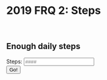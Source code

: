 # 2019 FRQ 2: Steps


<script>

    
function dailySteps(){
    var total_steps = document.getElementById("total_steps").value;

    var str_url_dailySteps = "https://csa.rebeccaaa.tk/api/step/dailySteps/" + total_steps;
    console.log(str_url_dailySteps)

    // prepare fetch GET options
        const options = {
         method: 'GET', // *GET, POST, PUT, DELETE, etc.
         // mode: 'cors', // no-cors, *cors, same-origin
         cache: 'default', // *default, no-cache, reload, force-cache, only-if-cached
            // credentials: 'same-origin', // include, same-origin, omit
           headers: {
             'Content-Type': 'application/json'
             // 'Content-Type': 'application/x-www-form-urlencoded',
         },
    };

     fetch(str_url_dailySteps,options)
    // response is a RESTful "promise" on any successful fetch
    .then(response => {
      // check for response errors
      if (response.status !== 200) {
          error('GET API response failure: ' + response.status);
          return;
        }
      // valid response will have JSON data
      response.json().then(data => {
          console.log(data);
          console.log(data.dailySteps)
          document.getElementById("dailySteps_result").innerHTML = "enough? " +  data.dailySteps;
        })
    }) 
}

</script>

<br>
<h2>Enough daily steps</h2>
<label for="total_steps">Steps:</label>
<input type="text" id="total_steps" name="total_steps" placeholder="####">
<br>
<button onclick="dailySteps()">Go!</button> 
<br>
<h3 id="dailySteps_result"></h3>
<br>
<br>